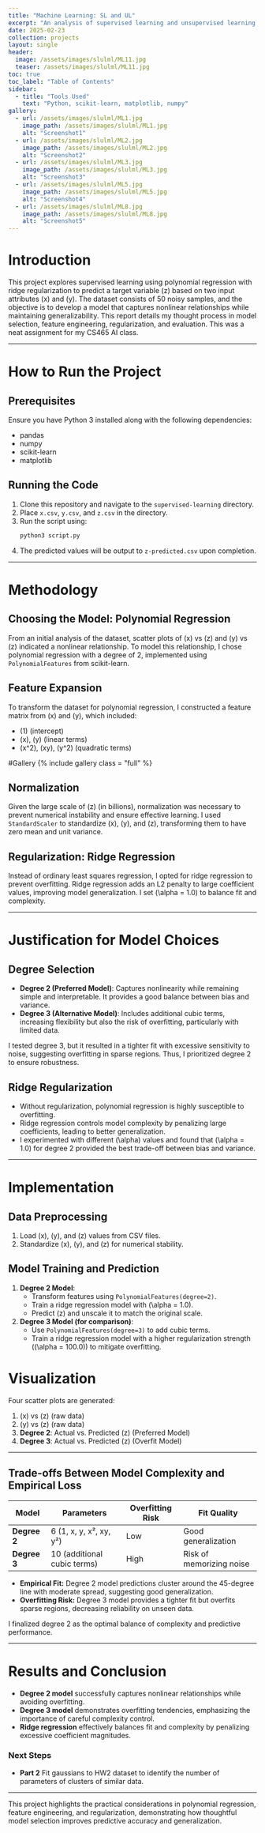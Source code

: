 ```yaml
---
title: "Machine Learning: SL and UL"
excerpt: "An analysis of supervised learning and unsupervised learning processes"
date: 2025-02-23
collection: projects
layout: single
header:
  image: /assets/images/slulml/ML11.jpg
  teaser: /assets/images/slulml/ML11.jpg
toc: true
toc_label: "Table of Contents"
sidebar:
  - title: "Tools Used"
    text: "Python, scikit-learn, matplotlib, numpy"
gallery:
  - url: /assets/images/slulml/ML1.jpg
    image_path: /assets/images/slulml/ML1.jpg
    alt: "Screenshot1"
  - url: /assets/images/slulml/ML2.jpg
    image_path: /assets/images/slulml/ML2.jpg
    alt: "Screenshot2"
  - url: /assets/images/slulml/ML3.jpg
    image_path: /assets/images/slulml/ML3.jpg
    alt: "Screenshot3"
  - url: /assets/images/slulml/ML5.jpg
    image_path: /assets/images/slulml/ML5.jpg
    alt: "Screenshot4"
  - url: /assets/images/slulml/ML8.jpg
    image_path: /assets/images/slulml/ML8.jpg
    alt: "Screenshot5"
---
```


# Introduction

This project explores supervised learning using polynomial regression with ridge regularization to predict a target variable \(z\) based on two input attributes \(x\) and \(y\). The dataset consists of 50 noisy samples, and the objective is to develop a model that captures nonlinear relationships while maintaining generalizability. This report details my thought process in model selection, feature engineering, regularization, and evaluation. This was a neat assignment for my CS465 AI class.

---

# How to Run the Project

## Prerequisites

Ensure you have Python 3 installed along with the following dependencies:

- pandas
- numpy
- scikit-learn
- matplotlib

## Running the Code

1. Clone this repository and navigate to the `supervised-learning` directory.
2. Place `x.csv`, `y.csv`, and `z.csv` in the directory.
3. Run the script using:
   ```sh
   python3 script.py
   ```
4. The predicted values will be output to `z-predicted.csv` upon completion.

---

# Methodology

## Choosing the Model: Polynomial Regression

From an initial analysis of the dataset, scatter plots of \(x\) vs \(z\) and \(y\) vs \(z\) indicated a nonlinear relationship. To model this relationship, I chose polynomial regression with a degree of 2, implemented using `PolynomialFeatures` from scikit-learn.

## Feature Expansion

To transform the dataset for polynomial regression, I constructed a feature matrix from \(x\) and \(y\), which included:

- \(1\) (intercept)
- \(x\), \(y\) (linear terms)
- \(x^2\), \(xy\), \(y^2\) (quadratic terms)

#Gallery
{% include gallery class = "full" %}

## Normalization

Given the large scale of \(z\) (in billions), normalization was necessary to prevent numerical instability and ensure effective learning. I used `StandardScaler` to standardize \(x\), \(y\), and \(z\), transforming them to have zero mean and unit variance.

## Regularization: Ridge Regression

Instead of ordinary least squares regression, I opted for ridge regression to prevent overfitting. Ridge regression adds an L2 penalty to large coefficient values, improving model generalization. I set \(\alpha = 1.0\) to balance fit and complexity.

---

# Justification for Model Choices

## Degree Selection

- **Degree 2 (Preferred Model)**: Captures nonlinearity while remaining simple and interpretable. It provides a good balance between bias and variance.
- **Degree 3 (Alternative Model)**: Includes additional cubic terms, increasing flexibility but also the risk of overfitting, particularly with limited data.

I tested degree 3, but it resulted in a tighter fit with excessive sensitivity to noise, suggesting overfitting in sparse regions. Thus, I prioritized degree 2 to ensure robustness.

## Ridge Regularization

- Without regularization, polynomial regression is highly susceptible to overfitting.
- Ridge regression controls model complexity by penalizing large coefficients, leading to better generalization.
- I experimented with different \(\alpha\) values and found that \(\alpha = 1.0\) for degree 2 provided the best trade-off between bias and variance.

---

# Implementation

## Data Preprocessing

1. Load \(x\), \(y\), and \(z\) values from CSV files.
2. Standardize \(x\), \(y\), and \(z\) for numerical stability.

## Model Training and Prediction

1. **Degree 2 Model**:
   - Transform features using `PolynomialFeatures(degree=2)`.
   - Train a ridge regression model with \(\alpha = 1.0\).
   - Predict \(z\) and unscale it to match the original scale.
2. **Degree 3 Model (for comparison)**:
   - Use `PolynomialFeatures(degree=3)` to add cubic terms.
   - Train a ridge regression model with a higher regularization strength (\(\alpha = 100.0\)) to mitigate overfitting.

# Visualization

Four scatter plots are generated:

1. \(x\) vs \(z\) (raw data)
2. \(y\) vs \(z\) (raw data)
3. **Degree 2**: Actual vs. Predicted \(z\) (Preferred Model)
4. **Degree 3**: Actual vs. Predicted \(z\) (Overfit Model)

---

## Trade-offs Between Model Complexity and Empirical Loss

| Model        | Parameters                  | Overfitting Risk | Fit Quality              |
| ------------ | --------------------------- | ---------------- | ------------------------ |
| **Degree 2** | 6 (1, x, y, x², xy, y²)     | Low              | Good generalization      |
| **Degree 3** | 10 (additional cubic terms) | High             | Risk of memorizing noise |

- **Empirical Fit:** Degree 2 model predictions cluster around the 45-degree line with moderate spread, suggesting good generalization.
- **Overfitting Risk:** Degree 3 model provides a tighter fit but overfits sparse regions, decreasing reliability on unseen data.

I finalized degree 2 as the optimal balance of complexity and predictive performance.

---

# Results and Conclusion

- **Degree 2 model** successfully captures nonlinear relationships while avoiding overfitting.
- **Degree 3 model** demonstrates overfitting tendencies, emphasizing the importance of careful complexity control.
- **Ridge regression** effectively balances fit and complexity by penalizing excessive coefficient magnitudes.

### Next Steps

- **Part 2** Fit gaussians to HW2 dataset to identify the number of parameters of clusters of similar data.

---

This project highlights the practical considerations in polynomial regression, feature engineering, and regularization, demonstrating how thoughtful model selection improves predictive accuracy and generalization.


